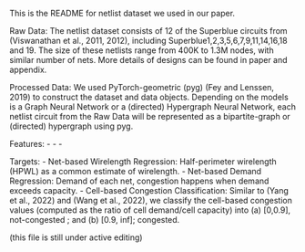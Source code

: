 This is the README for netlist dataset we used in our paper. 

Raw Data:
The netlist dataset consists of 12 of the Superblue circuits from (Viswanathan et al., 2011, 2012), including Superblue1,2,3,5,6,7,9,11,14,16,18 and 19. The size of these netlists range from 400K
to 1.3M nodes, with similar number of nets. More details of designs can be found in paper and appendix.

Processed Data:
We used PyTorch-geometric (pyg) (Fey and Lenssen, 2019) to construct the dataset and data objects. 
Depending on the models is a Graph Neural Network or a (directed) Hypergraph Neural Network, each netlist circuit from the Raw Data will be represented as a bipartite-graph or (directed) hypergraph using pyg. 
  
  Features:
    -
    -
    -

  Targets:
    - Net-based Wirelength Regression: Half-perimeter wirelength (HPWL) as a common estimate of wirelength. 
    - Net-based Demand Regression: Demand of each net, congestion happens when demand exceeds capacity. 
    - Cell-based Congestion Classification: Similar to (Yang et al., 2022) and (Wang et al., 2022), we classify the cell-based congestion values (computed as the ratio of cell demand/cell capacity) into (a) [0,0.9], not-congested ; and (b) [0.9, inf]; congested.

(this file is still under active editing)
                                                          
